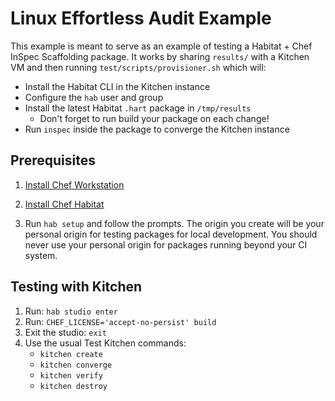 # Linux Effortless Audit Example

This example is meant to serve as an example of testing a Habitat + Chef InSpec
Scaffolding package. It works by sharing `results/` with a Kitchen VM and then
running `test/scripts/provisioner.sh` which will:

  - Install the Habitat CLI in the Kitchen instance
  - Configure the `hab` user and group
  - Install the latest Habitat `.hart` package in `/tmp/results`
    - Don't forget to run build your package on each change!
  - Run `inspec` inside the package to converge the Kitchen instance

## Prerequisites

1. [Install Chef Workstation](https://downloads.chef.io/chef-workstation/)

2. [Install Chef Habitat](https://www.habitat.sh/docs/install-habitat/)

3. Run `hab setup` and follow the prompts. The origin you create will be your
   personal origin for testing packages for local development. You should never
   use your personal origin for packages running beyond your CI system.

## Testing with Kitchen

1. Run: `hab studio enter`
2. Run: `CHEF_LICENSE='accept-no-persist' build`
3. Exit the studio: `exit`
4. Use the usual Test Kitchen commands:
   - `kitchen create`
   - `kitchen converge`
   - `kitchen verify`
   - `kitchen destroy`
